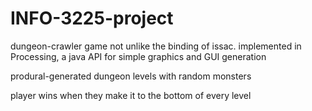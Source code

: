 # INFO-3225-project

dungeon-crawler game not unlike the binding of issac. implemented in Processing, a java API for simple graphics and GUI generation

produral-generated dungeon levels with random monsters

player wins when they make it to the bottom of every level
